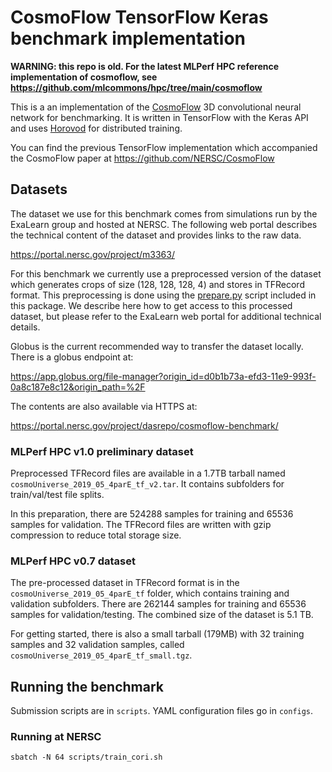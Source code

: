 # CosmoFlow TensorFlow Keras benchmark implementation

**WARNING: this repo is old. For the latest MLPerf HPC reference implementation of cosmoflow, see https://github.com/mlcommons/hpc/tree/main/cosmoflow**

This is a an implementation of the
[CosmoFlow](https://arxiv.org/abs/1808.04728) 3D convolutional neural network
for benchmarking. It is written in TensorFlow with the Keras API and uses
[Horovod](https://github.com/horovod/horovod) for distributed training.

You can find the previous TensorFlow implementation which accompanied the CosmoFlow paper at
https://github.com/NERSC/CosmoFlow

## Datasets

The dataset we use for this benchmark comes from simulations run by the
ExaLearn group and hosted at NERSC. The following web portal describes the
technical content of the dataset and provides links to the raw data.

https://portal.nersc.gov/project/m3363/

For this benchmark we currently use a preprocessed version of the dataset which
generates crops of size (128, 128, 128, 4) and stores in TFRecord format.
This preprocessing is done using the [prepare.py](prepare.py) script included
in this package. We describe here how to get access to this processed dataset,
but please refer to the ExaLearn web portal for additional technical details.

Globus is the current recommended way to transfer the dataset locally.
There is a globus endpoint at:

https://app.globus.org/file-manager?origin_id=d0b1b73a-efd3-11e9-993f-0a8c187e8c12&origin_path=%2F

The contents are also available via HTTPS at:

https://portal.nersc.gov/project/dasrepo/cosmoflow-benchmark/

### MLPerf HPC v1.0 preliminary dataset

Preprocessed TFRecord files are available in a 1.7TB tarball named
`cosmoUniverse_2019_05_4parE_tf_v2.tar`. It contains subfolders for
train/val/test file splits.

In this preparation, there are 524288 samples for training and 65536 samples for
validation. The TFRecord files are written with gzip compression to reduce total
storage size.

### MLPerf HPC v0.7 dataset

The pre-processed dataset in TFRecord format is in the
`cosmoUniverse_2019_05_4parE_tf` folder, which contains training and validation
subfolders. There are 262144 samples for training and 65536 samples
for validation/testing. The combined size of the dataset is 5.1 TB.

For getting started, there is also a small tarball (179MB) with 32 training
samples and 32 validation samples, called `cosmoUniverse_2019_05_4parE_tf_small.tgz`.

## Running the benchmark

Submission scripts are in `scripts`. YAML configuration files go in `configs`.

### Running at NERSC

`sbatch -N 64 scripts/train_cori.sh`
